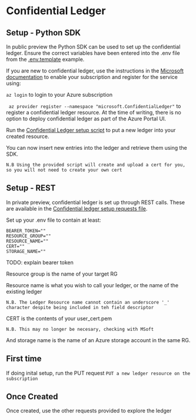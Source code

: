 # Confidential Ledger

## Setup - Python SDK

In public preview the Python SDK can be used to set up the confidential ledger. Ensure the correct variables have been entered into the .env file from the [.env.template](confidential-ledger-demo/server/.env.template) example.

If you are new to confidential ledger, use the instructions in the [Microsoft documentation](https://docs.microsoft.com/en-gb/azure/confidential-ledger/quickstart-python?tabs=azure-cli) to enable your subscription and register for the service using:

`az login` to login to your Azure subscription

` az provider register --namespace "microsoft.ConfidentialLedger"` to register a confidential ledger resource. At the time of writing, there is no option to deploy confidential ledger as part of the Azure Portal UI.

Run the [Confidential Ledger setup script](confidential-ledger-demo/server/confidential-setup.py) to put a new ledger into your created resource.

You can now insert new entries into the ledger and retrieve them using the SDK.

`N.B Using the provided script will create and upload a cert for you, so you will not need to create your own cert`

## Setup - REST

In private preview, confidential ledger is set up through REST calls. These are available in the [Confidential ledger setup requests file](confidential-ledger-demo/server/confidential-setup.http).

Set up your .env file to contain at least:

```
BEARER_TOKEN=""
RESOURCE_GROUP=""
RESOURCE_NAME=""
CERT=""
STORAGE_NAME=""
```

TODO: explain bearer token

Resource group is the name of your target RG

Resource name is what you wish to call your ledger, or the name of the existing ledger

`N.B. The Ledger Resource name cannot contain an underscore '_' character despite being included in teh field descriptor`

CERT is the contents of your user_cert.pem

`N.B. This may no longer be necesary, checking with MSoft`

And storage name is the name of an Azure storage account in the same RG.

## First time

If doing inital setup, run the PUT request `PUT a new ledger resource on the subscription`

## Once Created

Once created, use the other requests provided to explore the ledger
